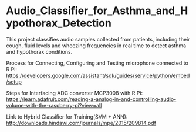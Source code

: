 # Audio_Classifier_for_Asthma_and_Hypothorax_Detection
This project classifies audio samples collected from patients, including their cough, fluid levels and wheezing frequencies in real time to detect asthma and hypothorax conditions.

Process for Connecting, Configuring and Testing microphone connected to R Pi:
https://developers.google.com/assistant/sdk/guides/service/python/embed/setup

Steps for Interfacing ADC converter MCP3008 with R Pi:
https://learn.adafruit.com/reading-a-analog-in-and-controlling-audio-volume-with-the-raspberry-pi?view=all

Link to Hybrid Classifier for Training(SVM + ANN):
http://downloads.hindawi.com/journals/mpe/2015/209814.pdf

